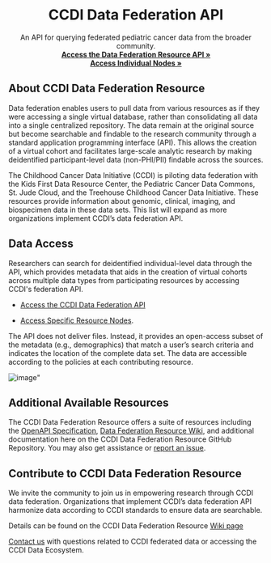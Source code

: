 <p align="center">
<p align="center">
  <h1 align="center">
  CCDI Data Federation API
  </h1>
</p>


<p align="center">
    An API for querying federated pediatric cancer data from the broader community.
    <br />
    <a href="https://cbiit.github.io/ccdi-federation-api/"><strong> Access the Data Federation Resource API »</strong></a>
      <br /> <a href="https://cbiit.github.io/ccdi-federation-api/"><strong>Access Individual Nodes »</strong></a>
<br>

## About CCDI Data Federation Resource
Data federation enables users to pull data from various resources as if they were accessing a single virtual database, rather than consolidating all data into a single centralized repository. The data remain at the original source but become searchable and findable to the research community through a standard application programming interface (API). This allows the creation of a virtual cohort and facilitates large-scale analytic research by making deidentified participant-level data (non-PHI/PII) findable across the sources.

The Childhood Cancer Data Initiative (CCDI) is piloting data federation with the Kids First Data Resource Center, the Pediatric Cancer Data Commons, St. Jude Cloud, and the Treehouse Childhood Cancer Data Initiative. These resources provide information about genomic, clinical, imaging, and biospecimen data in these data sets. This list will expand as more organizations implement CCDI’s data federation API.

## Data Access
Researchers can search for deidentified individual-level data through the API, which provides metadata that aids in the creation of virtual cohorts across multiple data types from participating resources by accessing CCDI's federation API.

- [Access the CCDI Data Federation API](https://cbiit.github.io/ccdi-federation-api-aggregation/)

- [Access Specific Resource Nodes](https://cbiit.github.io/ccdi-federation-api/).

The API does not deliver files. Instead, it provides an open-access subset of the metadata (e.g., demographics) that match a user’s search criteria and indicates the location of the complete data set. The data are accessible according to the policies at each contributing resource.
 

![image](https://github.com/jpat1546/ccdi-federation-api-spec/assets/23385872/4fe5203d-0c18-479b-a066-b9f5974cede9)"


## Additional Available Resources
The CCDI Data Federation Resource offers a suite of resources including the [OpenAPI Specification](https://cbiit.github.io/ccdi-federation-api-aggregation/swagger-aggr.yml), [Data Federation Resource Wiki](https://github.com/CBIIT/ccdi-federation-api-spec/wiki), and additional documentation here on the CCDI Data Federation Resource GitHub Repository. You may also get assistance or [report an issue](https://github.com/CBIIT/ccdi-federation-api-spec/issues/new/choose). 

## Contribute to CCDI Data Federation Resource
We invite the community to join us in empowering research through CCDI data federation. Organizations that implement CCDI’s data federation API harmonize data according to CCDI standards to ensure data are searchable.

Details can be found on the CCDI Data Federation Resource [Wiki page](https://github.com/CBIIT/ccdi-federation-api-spec/wiki)

<a href="mailto:ncichildhoodcancerdatainitiative@mail.nih.gov" target="_blank" rel="noopener noreferrer">Contact us</a> with questions related to CCDI federated data or accessing the CCDI Data Ecosystem.
